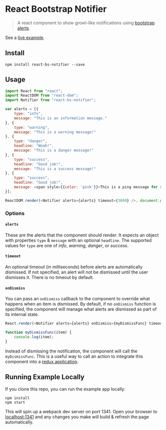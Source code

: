 # React Bootstrap Notifier

> A react component to show growl-like notifications using [bootstrap alerts](http://getbootstrap.com/components/#alerts).

See a [live example](http://chadly.github.io/react-bs-notifier/).

## Install

```
npm install react-bs-notifier --save
```

## Usage

```js
import React from "react";
import ReactDOM from "react-dom";
import Notifier from "react-bs-notifier";

var alerts = [{
	type: "info",
	message: "This is an information message."
}, {
	type: "warning",
	message: "This is a warning message!"
}, {
	type: "danger",
	headline: "Woah!",
	message: "This is a danger message!"
}, {
	type: "success",
	headline: "Good job!",
	message: "This is a success message!"
}, {
	type: "success",
	headline: "Good job!",
	message: <span style={{color: 'pink'}}>This is a ping message for some reason!</span>
}];

ReactDOM.render(<Notifier alerts={alerts} timeout={3000} />, document.getElementById("myApp"));
```

### Options

#### `alerts`

These are the alerts that the component should render. It expects an object with properties `type` & `message` with an optional `headline`. The supported values for `type` are one of _info_, _warning_, _danger_, or _success_.

#### `timeout`

An optional timeout (in milliseconds) before alerts are automatically dismissed. If not specified, an alert will not be dismissed until the user dismisses it. There is no timeout by default.

#### `onDismiss`

You can pass an `onDismiss` callback to the component to override what happens when an item is dismissed. By default, if no `onDismiss` function is specified, the component will manage what alerts are dismissed as part of its internal state.

```js
React.render(<Notifier alerts={alerts} onDismiss={myDismissFunc} timeout={1500} />, document.getElementById("myApp"));

function myDismissFunc(item) {
	console.log(item);
}
```

Instead of dismissing the notification, the component will call the `myDismissFunc`. This is a useful way to call an action to integrate this component into a [redux application](http://redux.js.org/).

## Running Example Locally

If you clone this repo, you can run the example app locally:

```
npm install
npm start
```

This will spin up a webpack dev server on port 1341. Open your browser to [localhost:1341](http://localhost:1341/) and any changes you make will build & refresh the page automatically.